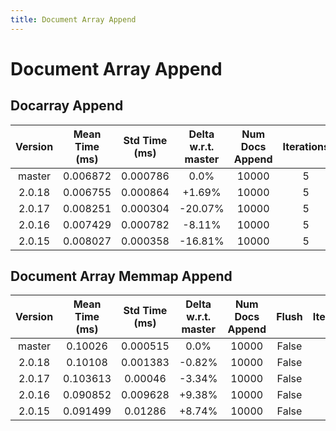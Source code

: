 ```yaml
---
title: Document Array Append
---
```

# Document Array Append

## Docarray Append

| Version | Mean Time (ms) | Std Time (ms) | Delta w.r.t. master | Num Docs Append | Iterations |
| :---: | :---: | :---: | :---: | :---: | :---: |
| master | 0.006872 | 0.000786 | 0.0% | 10000 | 5 |
| 2.0.18 | 0.006755 | 0.000864 | +1.69% | 10000 | 5 |
| 2.0.17 | 0.008251 | 0.000304 | -20.07% | 10000 | 5 |
| 2.0.16 | 0.007429 | 0.000782 | -8.11% | 10000 | 5 |
| 2.0.15 | 0.008027 | 0.000358 | -16.81% | 10000 | 5 |
## Document Array Memmap Append

| Version | Mean Time (ms) | Std Time (ms) | Delta w.r.t. master | Num Docs Append | Flush | Iterations |
| :---: | :---: | :---: | :---: | :---: | :---: | :---: |
| master | 0.10026 | 0.000515 | 0.0% | 10000 | False | 5 |
| 2.0.18 | 0.10108 | 0.001383 | -0.82% | 10000 | False | 5 |
| 2.0.17 | 0.103613 | 0.00046 | -3.34% | 10000 | False | 5 |
| 2.0.16 | 0.090852 | 0.009628 | +9.38% | 10000 | False | 5 |
| 2.0.15 | 0.091499 | 0.01286 | +8.74% | 10000 | False | 5 |
